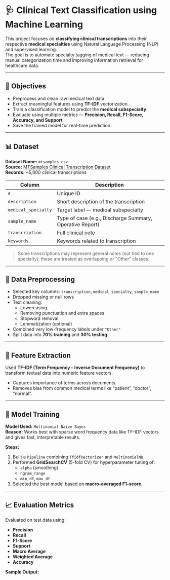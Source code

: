 # 🩺 Clinical Text Classification using Machine Learning

This project focuses on **classifying clinical transcriptions** into their respective **medical specialties** using Natural Language Processing (NLP) and supervised learning.  
The goal is to automate specialty tagging of medical text — reducing manual categorization time and improving information retrieval for healthcare data.

---

## 🎯 Objectives
- Preprocess and clean raw medical text data.
- Extract meaningful features using **TF-IDF** vectorization.
- Train a classification model to predict the **medical subspecialty**.
- Evaluate using multiple metrics — **Precision, Recall, F1-Score, Accuracy, and Support**.
- Save the trained model for real-time prediction.

---

## 📊 Dataset

**Dataset Name:** `mtsamples.csv`  
**Source:** [MTSamples Clinical Transcription Dataset](https://www.mtsamples.com/)  
**Records:** ~5,000 clinical transcriptions

| Column | Description |
|---------|--------------|
| `#` | Unique ID |
| `description` | Short description of the transcription |
| `medical_specialty` | Target label — medical subspecialty |
| `sample_name` | Type of case (e.g., Discharge Summary, Operative Report) |
| `transcription` | Full clinical note |
| `keywords` | Keywords related to transcription |

> Some transcriptions may represent general notes (not tied to one specialty); these are treated as overlapping or "Other" classes.

---

## 🧹 Data Preprocessing
- Selected key columns: `transcription`, `medical_specialty`, `sample_name`
- Dropped missing or null rows
- Text cleaning:
  - Lowercasing
  - Removing punctuation and extra spaces
  - Stopword removal
  - Lemmatization (optional)
- Combined very low-frequency labels under `"Other"`
- Split data into **70% training** and **30% testing**

---

## 🧠 Feature Extraction
Used **TF-IDF (Term Frequency – Inverse Document Frequency)** to transform textual data into numeric feature vectors.
- Captures importance of terms across documents.
- Removes bias from common medical terms like “patient”, “doctor”, “normal”.

---

## 🤖 Model Training

**Model Used:** `Multinomial Naive Bayes`  
**Reason:** Works best with sparse word frequency data like TF-IDF vectors and gives fast, interpretable results.

**Steps:**
1. Built a `Pipeline` combining `TfidfVectorizer` and `MultinomialNB`.
2. Performed **GridSearchCV** (5-fold CV) for hyperparameter tuning of:
   - `alpha` (smoothing)
   - `ngram_range`
   - `min_df`, `max_df`
3. Selected the best model based on **macro-averaged F1-score**.

---

## 📈 Evaluation Metrics
Evaluated on test data using:
- **Precision**
- **Recall**
- **F1-Score**
- **Support**
- **Macro Average**
- **Weighted Average**
- **Accuracy**

**Sample Output:**
